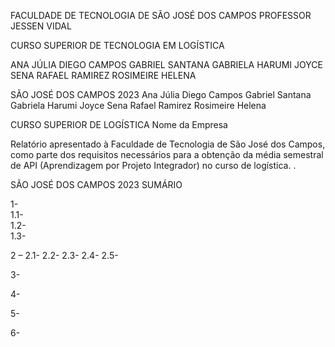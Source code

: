 FACULDADE DE TECNOLOGIA DE SÃO JOSÉ DOS CAMPOS
PROFESSOR JESSEN VIDAL






CURSO SUPERIOR DE TECNOLOGIA EM 
LOGÍSTICA




ANA JÚLIA
DIEGO CAMPOS
GABRIEL SANTANA
GABRIELA HARUMI
JOYCE SENA
RAFAEL RAMIREZ
ROSIMEIRE HELENA






















SÃO JOSÉ DOS CAMPOS
2023
Ana Júlia
Diego Campos
Gabriel Santana
Gabriela Harumi
Joyce Sena
Rafael Ramirez
Rosimeire Helena








CURSO SUPERIOR DE LOGÍSTICA
Nome da Empresa

Relatório apresentado à Faculdade de Tecnologia de São José dos Campos, como parte dos requisitos necessários para a obtenção da média semestral de API (Aprendizagem por Projeto Integrador) no curso de logística. .







SÃO JOSÉ DOS CAMPOS
2023
          SUMÁRIO


1-					
1.1-					
1.2-				
1.3-			

2 – 
2.1- 
2.2- 
2.3- 
2.4- 
 2.5- 

3- 

4- 

5- 

6- 









